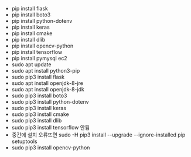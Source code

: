 * pip install flask
* pip install boto3
* pip install python-dotenv
* pip install keras
* pip install cmake
* pip install dlib
* pip install opencv-python
* pip install tensorflow
* pip install pymysql
ec2
* sudo apt update
* sudo apt install python3-pip
* sudo pip3 install flask
* sudo apt install openjdk-8-jre
* sudo apt install openjdk-8-jdk 
* sudo pip3 install boto3
* sudo pip3 install python-dotenv
* sudo pip3 install keras
* sudo pip3 install cmake
* sudo pip3 install dlib 
* sudo pip3 install tensorflow 안됨
* 중간에 설치 오류뜨면 sudo -H pip3 install --upgrade --ignore-installed pip setuptools
* sudo pip3 install opencv-python
